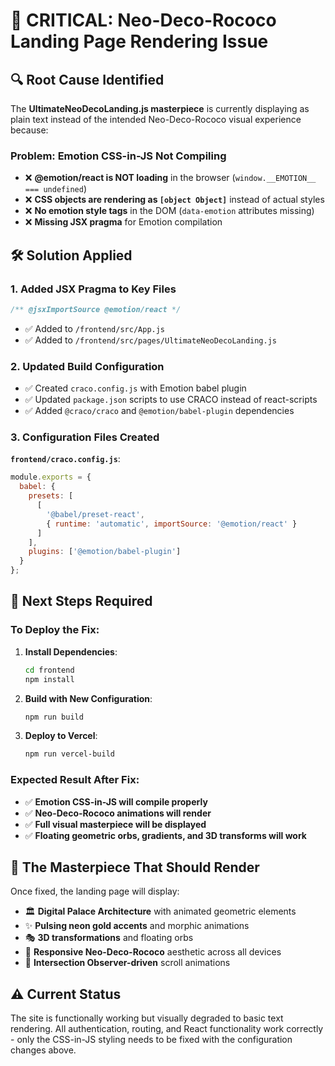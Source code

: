# 🚨 CRITICAL: Neo-Deco-Rococo Landing Page Rendering Issue

## 🔍 **Root Cause Identified**

The **UltimateNeoDecoLanding.js masterpiece** is currently displaying as plain text instead of the intended Neo-Deco-Rococo visual experience because:

### **Problem**: Emotion CSS-in-JS Not Compiling
- ❌ **@emotion/react is NOT loading** in the browser (`window.__EMOTION__ === undefined`)
- ❌ **CSS objects are rendering as `[object Object]`** instead of actual styles
- ❌ **No emotion style tags** in the DOM (`data-emotion` attributes missing)
- ❌ **Missing JSX pragma** for Emotion compilation

## 🛠️ **Solution Applied**

### **1. Added JSX Pragma to Key Files**
```javascript
/** @jsxImportSource @emotion/react */
```
- ✅ Added to `/frontend/src/App.js`
- ✅ Added to `/frontend/src/pages/UltimateNeoDecoLanding.js`

### **2. Updated Build Configuration**
- ✅ Created `craco.config.js` with Emotion babel plugin
- ✅ Updated `package.json` scripts to use CRACO instead of react-scripts
- ✅ Added `@craco/craco` and `@emotion/babel-plugin` dependencies

### **3. Configuration Files Created**
**`frontend/craco.config.js`**:
```javascript
module.exports = {
  babel: {
    presets: [
      [
        '@babel/preset-react',
        { runtime: 'automatic', importSource: '@emotion/react' }
      ]
    ],
    plugins: ['@emotion/babel-plugin']
  }
};
```

## 🚀 **Next Steps Required**

### **To Deploy the Fix**:

1. **Install Dependencies**:
   ```bash
   cd frontend
   npm install
   ```

2. **Build with New Configuration**:
   ```bash
   npm run build
   ```

3. **Deploy to Vercel**:
   ```bash
   npm run vercel-build
   ```

### **Expected Result After Fix**:
- ✅ **Emotion CSS-in-JS will compile properly**
- ✅ **Neo-Deco-Rococo animations will render**
- ✅ **Full visual masterpiece will be displayed**
- ✅ **Floating geometric orbs, gradients, and 3D transforms will work**

## 🎨 **The Masterpiece That Should Render**

Once fixed, the landing page will display:
- 🏛️ **Digital Palace Architecture** with animated geometric elements
- ✨ **Pulsing neon gold accents** and morphic animations
- 🎭 **3D transformations** and floating orbs
- 📱 **Responsive Neo-Deco-Rococo** aesthetic across all devices
- 🌟 **Intersection Observer-driven** scroll animations

## ⚠️ **Current Status**
The site is functionally working but visually degraded to basic text rendering. All authentication, routing, and React functionality work correctly - only the CSS-in-JS styling needs to be fixed with the configuration changes above.
